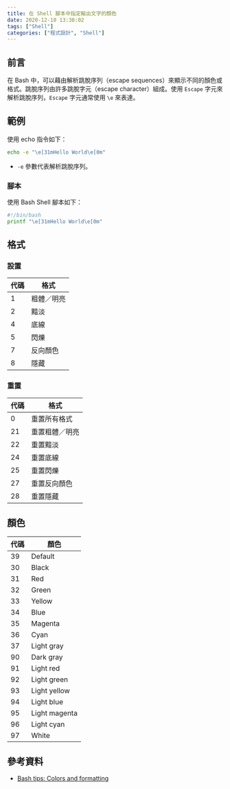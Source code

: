 ```yaml
---
title: 在 Shell 腳本中指定輸出文字的顏色
date: 2020-12-10 13:38:02
tags: ["Shell"]
categories: ["程式設計", "Shell"]
---
```


## 前言

在 Bash 中，可以藉由解析跳脫序列（escape sequences）來顯示不同的顏色或格式。跳脫序列由許多跳脫字元（escape character）組成。使用 `Escape` 字元來解析跳脫序列，`Escape` 字元通常使用 `\e` 來表達。

## 範例

使用 echo 指令如下：

```bash
echo -e "\e[31mHello World\e[0m"
```

- `-e` 參數代表解析跳脫序列。

### 腳本

使用 Bash Shell 腳本如下：

```bash
#!/bin/bash
printf "\e[31mHello World\e[0m"
```

## 格式

### 設置

代碼 | 格式
--- | ---
1 | 粗體／明亮
2 | 黯淡
4 | 底線
5 | 閃爍
7 | 反向顏色
8 | 隱藏

### 重置

代碼 | 格式
--- | ---
0 | 重置所有格式
21 | 重置粗體／明亮
22 | 重置黯淡
24 | 重置底線
25 | 重置閃爍
27 | 重置反向顏色
28 | 重置隱藏

## 顏色

代碼 | 顏色
--- | ---
39 | Default
30 | Black
31 | Red
32 | Green
33 | Yellow
34 | Blue
35 | Magenta
36 | Cyan
37 | Light gray
90 | Dark gray
91 | Light red
92 | Light green
93 | Light yellow
94 | Light blue
95 | Light magenta
96 | Light cyan
97 | White

## 參考資料

- [Bash tips: Colors and formatting](https://misc.flogisoft.com/bash/tip_colors_and_formatting)

